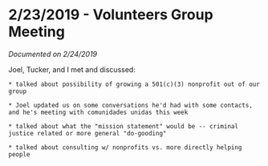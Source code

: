 # 2/23/2019 - Volunteers Group Meeting

*Documented on 2/24/2019*

Joel, Tucker, and I met and discussed:

	* talked about possibility of growing a 501(c)(3) nonprofit out of our group

	* Joel updated us on some conversations he'd had with some contacts, and he's meeting with comunidades unidas this week

	* talked about what the "mission statement" would be -- criminal justice related or more general "do-gooding"
	
	* talked about consulting w/ nonprofits vs. more directly helping people

